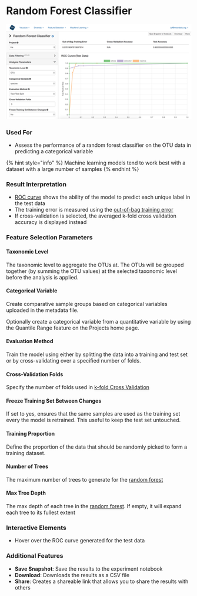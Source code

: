 # Random Forest Classifier

![](.gitbook/assets/image%20%2816%29.png)

### Used For

* Assess the performance of a random forest classifier on the OTU data in predicting a categorical variable

{% hint style="info" %}
Machine learning models tend to work best with a dataset with a large number of samples
{% endhint %}

### Result Interpretation

* [ROC curve](https://en.wikipedia.org/wiki/Receiver_operating_characteristic) shows the ability of the model to predict each unique label in the test data
* The training error is measured using the [out-of-bag training error ](https://en.wikipedia.org/wiki/Out-of-bag_error)
* If cross-validation is selected, the averaged k-fold cross validation accuracy is displayed instead 

### Feature Selection Parameters

#### Taxonomic Level

The taxonomic level to aggregate the OTUs at. The OTUs will be grouped together \(by summing the OTU values\) at the selected taxonomic level before the analysis is applied.

#### Categorical Variable

Create comparative sample groups based on categorical variables uploaded in the metadata file. 

Optionally create a categorical variable from a quantitative variable by using the Quantile Range feature on the Projects home page. 

#### Evaluation Method

Train the model using either by splitting the data into a training and test set or by cross-validating over a specified number of folds.

#### Cross-Validation Folds

Specify the number of folds used in [k-fold Cross Validation](https://scikit-learn.org/0.16/modules/generated/sklearn.cross_validation.KFold.html)

#### Freeze Training Set Between Changes

If set to yes, ensures that the same samples are used as the training set every the model is retrained. This useful to keep the test set untouched. 

#### Training Proportion

Define the proportion of the data that should be randomly picked to form a training dataset. 

#### Number of Trees

The maximum number of trees to generate for the [random forest](https://scikit-learn.org/stable/modules/generated/sklearn.ensemble.RandomForestClassifier.html)

#### Max Tree Depth

The max depth of each tree in the [random forest](https://scikit-learn.org/stable/modules/generated/sklearn.ensemble.RandomForestClassifier.html). If empty, it will expand each tree to its fullest extent

#### 

### Interactive Elements

* Hover over the ROC curve generated for the test data

### Additional Features

* **Save Snapshot**: Save the results to the experiment notebook
* **Download**: Downloads the results as a CSV file
* **Share**: Creates a shareable link that allows you to share the results with others

